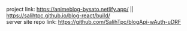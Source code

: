 project link: https://animeblog-bysato.netlify.app/ || https://salihtpc.github.io/blog-react/build/ <br>
server site repo link: https://github.com/SalihTpc/blogApi-wAuth-uDRF
